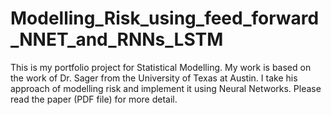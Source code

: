# Modelling_Risk_using_feed_forward_NNET_and_RNNs_LSTM

This is my portfolio project for Statistical Modelling. My work is based on the work of Dr. Sager from the University of Texas at Austin.
I take his approach of modelling risk and implement it using Neural Networks. Please read the paper (PDF file) for more detail.

